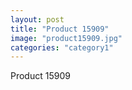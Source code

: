 ```yaml
---
layout: post
title: "Product 15909"
image: "product15909.jpg"
categories: "category1"
---
```

Product 15909
